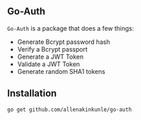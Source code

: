 ## Go-Auth

`Go-Auth` is a package that does a few things:
* Generate Bcrypt password hash
* Verify a Bcrypt passport
* Generate a JWT Token
* Validate a JWT Token
* Generate random SHA1 tokens


## Installation
```
go get github.com/allenakinkunle/go-auth